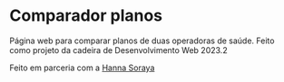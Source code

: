 # Comparador planos

Página web para comparar planos de duas operadoras de saúde. Feito como projeto da cadeira de Desenvolvimento Web 2023.2

Feito em parceria com a [Hanna Soraya](https://github.com/hannasorayatorres)
